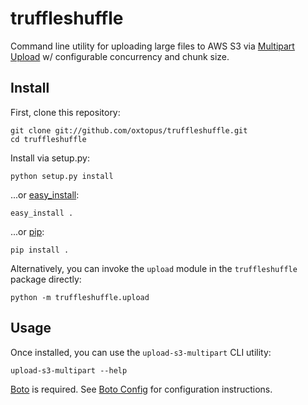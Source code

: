 truffleshuffle
==============

Command line utility for uploading large files to AWS S3 via [Multipart Upload](http://docs.aws.amazon.com/AmazonS3/latest/dev/UsingRESTAPImpUpload.html)
w/ configurable concurrency and chunk size.

Install
-------

First, clone this repository:

    git clone git://github.com/oxtopus/truffleshuffle.git
    cd truffleshuffle

Install via setup.py:

    python setup.py install

...or [easy_install](http://pythonhosted.org/distribute/easy_install.html):

    easy_install .

...or [pip](http://www.pip-installer.org/en/latest/):

    pip install .

Alternatively, you can invoke the ``upload`` module in the ``truffleshuffle`` 
package directly:

    python -m truffleshuffle.upload

Usage
-----

Once installed, you can use the ``upload-s3-multipart`` CLI utility:

    upload-s3-multipart --help

[Boto](http://boto.readthedocs.org/en/latest/) is required.  See 
[Boto Config](http://boto.readthedocs.org/en/latest/boto_config_tut.html) for 
configuration instructions.
